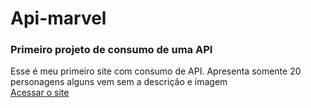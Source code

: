 # Api-marvel
### Primeiro projeto de consumo de uma API

Esse é meu primeiro site com consumo de API. Apresenta somente 20 personagens alguns vem sem a descrição e imagem <br>
[Acessar o site](https://igor97oliveira.github.io/Api-marvel/)

